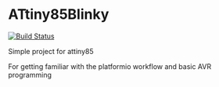 # ATtiny85Blinky

[![Build Status](https://travis-ci.com/dangarbri/ATtiny85Blinky.svg?branch=master)](https://travis-ci.com/dangarbri/ATtiny85Blinky)

Simple project for attiny85

For getting familiar with the platformio workflow
and basic AVR programming
